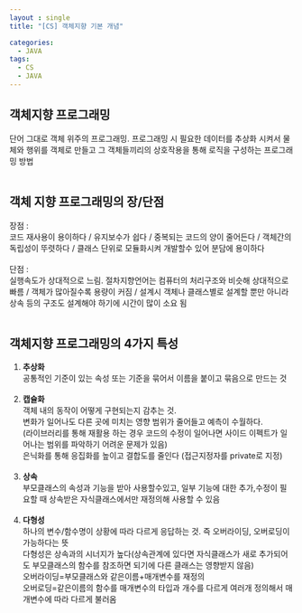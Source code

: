 ```yaml
---
layout : single
title: "[CS] 객체지향 기본 개념"

categories:
  - JAVA
tags:
  - CS
  - JAVA
---
```


## 객체지향 프로그래밍

단어 그대로 객체 위주의 프로그래밍. 프로그래밍 시 필요한 데이터를 추상화 시켜서 물체와 행위를 객체로 만들고 그 객체들끼리의 상호작용을 통해 로직을 구성하는 프로그래밍 방법<br><br>

## 객체 지향 프로그래밍의 장/단점
장점 : <br> 코드 재사용이 용이하다 / 유지보수가 쉽다 / 중복되는 코드의 양이 줄어든다 / 객체간의 독립성이 뚜렷하다 / 클래스 단위로 모듈화시켜 개발할수 있어 분담에 용이하다<br><Br>단점 : <br>실행속도가 상대적으로 느림. 절차지향언어는 컴퓨터의 처리구조와 비슷해 상대적으로 빠름 / 객체가 많아질수록 용량이 커짐 / 설계시 객체나 클래스별로 설계할 뿐만 아니라 상속 등의 구조도 설계해야 하기에 시간이 많이 소요 됨 <br><br>
## 객체지향 프로그래밍의 4가지 특성

1. **추상화**<br>공통적인 기준이 있는 속성 또는 기준을 묶어서 이름을 붙이고 묶음으로 만드는 것 <br><br>
2. **캡슐화**<br>객체 내의 동작이 어떻게 구현되는지 감추는 것.<br> 변화가 일어나도 다른 곳에 미치는 영향 범위가 줄어들고 예측이 수월하다.<br> (라이브러리를 통해 재활용 하는 경우 코드의 수정이 일어나면 사이드 이펙트가 일어나는 범위를 파악하기 어려운 문제가 있음)<br>은닉화를 통해 응집화를 높이고 결합도를 줄인다 (접근지정자를 private로 지정)<br><br>
3. **상속**<br>부모클래스의 속성과 기능을 받아 사용할수있고, 일부 기능에 대한 추가,수정이 필요할 때 상속받은 자식클래스에서만 재정의해 사용할 수 있음<br><br>
4. **다형성**<br>하나의 변수/함수명이 상황에 따라 다르게 응답하는 것. 즉 오버라이딩, 오버로딩이 가능하다는 뜻<br>다형성은 상속과의 시너지가 높다(상속관계에 있다면 자식클래스가 새로 추가되어도 부모클래스의 함수를 참조하면 되기에 다른 클래스는 영향받지 않음)<br>오버라이딩=부모클래스와 같은이름+매개변수를 재정의<br>오버로딩=같은이름의 함수를 매개변수의 타입과 개수를 다르게 여러개 정의해서 매개변수에 따라 다르게 불러옴<br><br>
